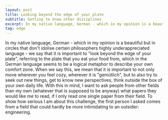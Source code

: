 ```yaml
---
layout: post
title: Looking beyond the edge of your plate 
subtitle: Getting to know other disciplines
excerpt: In my native language, German - which in my opinion is a beautiful but in circles that don't idolise certain philosophers highly underappreciated language - we say that it is important to "look beyond the edge of your plate", referring to the plate that you eat your food from, which in the German language seems to be a logical metaphor to describe your own comfort zone. When we say this, we mean that it is important to not only move wherever you feel cozy, wherever it is "gemütlich", but to also try to seek out new things, get to know new perspectives, think outside the box of your own daily life. With this in mind, I want to ask people from other fields than my own (whatever that is supposed to be anyway) what papers they would like me to read, if I only read one single paper from their field. To show how serious I am about this challenge, the first person I asked comes from a field that could hardly be more intimidating to an outsider: engineering.
tag: edge
---
```


In my native language, German - which in my opinion is a beautiful but in circles that don't idolise certain philosophers highly underappreciated language - we say that it is important to "look beyond the edge of your plate", referring to the plate that you eat your food from, which in the German language seems to be a logical metaphor to describe your own comfort zone. When we say this, we mean that it is important to not only move wherever you feel cozy, wherever it is "gemütlich", but to also try to seek out new things, get to know new perspectives, think outside the box of your own daily life. With this in mind, I want to ask people from other fields than my own (whatever that is supposed to be anyway) what papers they would like me to read, if I only read one single paper from their field. To show how serious I am about this challenge, the first person I asked comes from a field that could hardly be more intimidating to an outsider: engineering.
